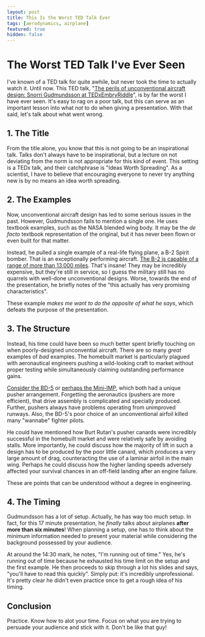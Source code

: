 ```yaml
---
layout: post
title: This Is the Worst TED Talk Ever
tags: [aerodynamics, airplane]
featured: true
hidden: false
---
```


# The Worst TED Talk I've Ever Seen

I've known of a TED talk for quite awhile, but never took the time to actually watch it.
Until now.
This TED talk, "[The perils of unconventional aircraft design: Snorri Gudmundsson at TEDxEmbryRiddle](https://www.youtube.com/watch?v=dUCFVXqondU)", is by far the worst I have ever seen.
It's easy to rag on a poor talk, but this can serve as an important lesson into what *not* to do when giving a presentation.
With that said, let's talk about what went wrong.

## 1. The Title

From the title alone, you know that this is not going to be an inspirational talk.
Talks don't always have to be inspirational, but a lecture on not deviating from the norm is not appropriate for this kind of event.
This setting is a TEDx talk, and their catchphrase is "Ideas Worth Spreading".
As a scientist, I have to believe that encouraging everyone to never try anything new is by no means an idea worth spreading.

## 2. The Examples

Now, unconventional aircraft design has led to some serious issues in the past.
However, Gudmundsson fails to mention a single one.
He uses textbook examples, such as the NASA blended wing body.
It may be the *de facto* textbook representation of the original, but it has never been flown or even built for that matter.

Instead, he pulled a single example of a real-life flying plane, a B-2 Spirit bomber.
That is an exceptionally performing aircraft.
[The B-2 is capable of a range of more than 13,000 miles](https://en.wikipedia.org/wiki/Northrop_Grumman_B-2_Spirit).
That's insane!
They may be incredibly expensive, but they're still in service, so I guess the military still has no quarrels with well-done unconventional designs.
Worse, towards the end of the presentation, he briefly notes of the "this actually has very promising characteristics".

These example *makes me want to do the opposite of what he says*, which defeats the purpose of the presentation.

## 3. The Structure

Instead, his time could have been so much better spent briefly touching on when poorly-designed unconvential aircraft.
There are so many *great* examples of *bad* examples.
The homebuilt market is particularly plagued with aeronautical engineers pushing a wild-looking craft to market without proper testing while simultaneously claiming outstanding performance gains.

[Consider the BD-5](https://en.wikipedia.org/wiki/Bede_BD-5) or [perhaps the Mini-IMP](https://en.wikipedia.org/wiki/Aerocar_Mini-IMP), which both had a unique pusher arrangement.
Forgetting the aeronautics (pushers are more efficient), that drive assembly is complicated and specially produced.
Further, pushers always have problems operating from unimproved runways.
Also, the BD-5's poor choice of an unconventional airfoil killed many "wannabe" fighter pilots.

He could have mentioned how Burt Rutan's pusher canards were incredibly successful in the homebuilt market and were relatively safe by avoiding stalls.
More importantly, he could discuss how the majority of lift in such a design has to be produced by the poor little canard, which produces a very large amount of drag, counteracting the use of a laminar airfoil in the main wing.
Perhaps he could discuss how the higher landing speeds adversely affected your survival chances in an off-field landing after an engine failure.

These are points that can be understood without a degree in engineering. 

## 4. The Timing

Gudmundsson has a lot of setup.
Actually, he has way too much setup.
In fact, for this 17 minute presentation, he *finally* talks about airplanes **after more than six minutes**!
When planning a setup, one has to think about the minimum information needed to present your material while considering the background possessed by your audience.

At around the 14:30 mark, he notes, "I'm running out of time."
Yes, he's running out of time because he exhausted his time limit on the setup and the first example.
He then proceeds to skip through a lot his slides and says, "you'll have to read this quickly".
Simply put: it's incredibly unprofessional.
It's pretty clear he didn't even practice once to get a rough idea of his timing.

## Conclusion

Practice.
Know how to alot your time.
Focus on what you are trying to persuade your audience and stick with it.
Don't be like that guy!
